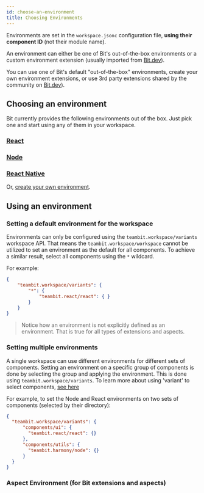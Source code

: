 ```yaml
---
id: choose-an-environment
title: Choosing Environments
---
```


Environments are set in the `workspace.jsonc` configuration file, __using their component ID__ (not their module name).  

An environment can either be one of Bit's out-of-the-box environments or a custom environment extension (usually imported from [Bit.dev](https://bit.dev)).

You can use one of Bit's default "out-of-the-box" environments, create your own environment extensions, or use 3rd party extensions shared by the community on [Bit.dev](https://bit.dev)).  

## Choosing an environment  

Bit currently provides the following environments out of the box. Just pick one and start using any of them in your workspace.

### [React](/docs/react/using-react)
### [Node](/docs/nodejs/using-node)
### [React Native](/docs/react-native/using-react-native)

Or, [create your own environment](https://bit-harmony-stg.netlify.app/docs/environments/build-environment).

## Using an environment  

### Setting a default environment for the workspace  

Environments can only be configured using the `teambit.workspace/variants` workspace API. That means the `teambit.workspace/workspace` cannot be utilized to set an environment as the default for all components. To achieve a similar result, select all components using the `*` wildcard.

For example:

```json
{
    "teambit.workspace/variants": {
        "*": {
            "teambit.react/react": { }
        }
    }
}
```

> Notice how an environment is not explicitly defined as an environment. That is true for all types of extensions and aspects.  

### Setting multiple environments
A single workspace can use different environments for different sets of components. Setting an environment on a specific group of components is done by selecting the group and applying the environment. This is done using `teambit.workspace/variants`. To learn more about using 'variant' to select components, [see here](/docs/workspace/cascading-rules)

For example, to set the Node and React environments on two sets of components (selected by their directory):

```json
{
  "teambit.workspace/variants": {
      "components/ui": {
        "teambit.react/react": {}
      },
      "components/utils": {
        "teambit.harmony/node": {}
      }
  }
}
```

### Aspect Environment (for Bit extensions and aspects)
